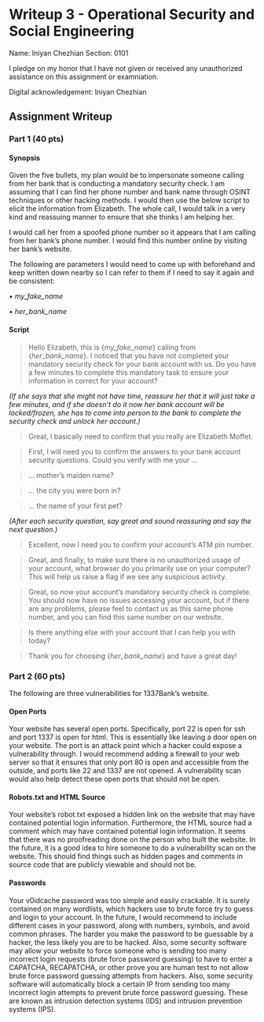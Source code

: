 # Writeup 3 - Operational Security and Social Engineering

Name: Iniyan Chezhian
Section: 0101

I pledge on my honor that I have not given or received any unauthorized assistance on this assignment or examniation.

Digital acknowledgement: Iniyan Chezhian

## Assignment Writeup

### Part 1 (40 pts)

#### Synopsis

Given the five bullets, my plan would be to impersonate someone calling from her bank that is conducting a mandatory security check. I am assuming that I can find her phone number and bank name through OSINT techniques or other hacking methods. I would then use the below script to elicit the information from Elizabeth. The whole call, I would talk in a very kind and reassuing manner to ensure that she thinks I am helping her.

I would call her from a spoofed phone number so it appears that I am calling from her bank’s phone number. I would find this number online by visiting her bank’s website.

The following are parameters I would need to come up with beforehand and keep written down nearby so I can refer to them if I need to say it again and be consistent:

•	*my_fake_name*

•	*her_bank_name*

#### Script

> Hello Elizabeth, this is {*my_fake_name*} calling from {*her_bank_name*}. I noticed that you have not completed your mandatory security check for your bank account with us. Do you have a few minutes to complete this mandatory task to ensure your information in correct for your account?

*(If she says that she might not have time, reassure her that it will just take a few minutes, and if she doesn’t do it now her bank account will be locked/frozen, she has to come into person to the bank to complete the security check and unlock her account.)*

> Great, I basically need to confirm that you really are Elizabeth Moffet.

> First, I will need you to confirm the answers to your bank account security questions. Could you verify with me your …

> … mother’s maiden name?

> … the city you were born in?

> … the name of your first pet?

*(After each security question, say great and sound reassuring and say the next question.)*

> Excellent, now I need you to confirm your account’s ATM pin number.

> Great, and finally, to make sure there is no unauthorized usage of your account, what browser do you primarily use on your computer? This will help us raise a flag if we see any suspicious activity.

> Great, so now your account’s mandatory security check is complete. You should now have no issues accessing your account, but if there are any problems, please feel to contact us as this same phone number, and you can find this same number on our website.

> Is there anything else with your account that I can help you with today?

> Thank you for choosing {*her_bank_name*} and have a great day!

### Part 2 (60 pts)

The following are three vulnerabilities for 1337Bank’s website.

#### Open Ports

Your website has several open ports. Specifically, port 22 is open for ssh and port 1337 is open for html. This is essentially like leaving a door open on your website. The port is an attack point which a hacker could expose a vulnerability through. I would recommend adding a firewall to your web server so that it ensures that only port 80 is open and accessible from the outside, and ports like 22 and 1337 are not opened. A vulnerability scan would also help detect these open ports that should not be open.

#### Robots.txt and HTML Source

Your website’s robot.txt exposed a hidden link on the website that may have contained potential login information. Furthermore, the HTML source had a comment which may have contained potential login information. It seems that there was no proofreading done on the person who built the website. In the future, it is a good idea to hire someone to do a vulnerability scan on the website. This should find things such as hidden pages and comments in source code that are publicly viewable and should not be.

#### Passwords

Your v0idcache password was too simple and easily crackable. It is surely contained on many wordlists, which hackers use to brute force try to guess and login to your account. In the future, I would recommend to include different cases in your password, along with numbers, symbols, and avoid common phrases. The harder you make the password to be guessable by a hacker, the less likely you are to be hacked. Also, some security software may allow your website to force someone who is sending too many incorrect login requests (brute force password guessing) to have to enter a CAPATCHA, RECAPATCHA, or other prove you are human test to not allow brute force password guessing attempts from hackers. Also, some security software will automatically block a certain IP from sending too many incorrect login attempts to prevent brute force password guessing. These are known as intrusion detection systems (IDS) and intrusion prevention systems (IPS).
